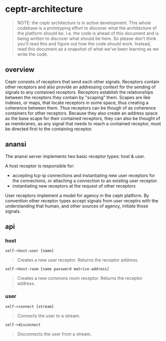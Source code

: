 # ceptr-architecture

> NOTE: the ceptr architecture is in active development.  This whole codebase is a prototyping effort to discover what the architecture of the platform should be.  I.e. the code is ahead of this document and is being written to discover what should be here.  So please don't think you'll read this and figure out how the code should work.  Instead, read this document as a snapshot of what we've been learning as we write the code.

## overview

Ceptr consists of receptors that send each other signals.  Receptors contain other receptors and also provide an addressing context for the sending of signals to any contained receptors.  Receptors establish the relationships between the receptors they contain by "scaping" them.  Scapes are like indexes, or maps, that locate receptors in some space, thus creating a coherence between them.  Thus receptors can be though of as coherence containers for other receptors.  Because they also create an address space as the base scape for their contained receptors, they can also be thought of as membranes, as any signal that needs to reach a contained receptor, must be directed first to the containing receptor.

## anansi

The anansi server implements two basic receptor types: host & user.  

A host receptor is responsible for:
 - accepting tcp-ip connections and instantiating new user receptors for the connections, or attaching a connection to an existing user receptor.
 - instantiating new receptors at the request of other receptors

User receptors implement a model for agency in the ceptr platform.  By convention other receptor types accept signals from user receptrs with the understanding that human, and other sources of agency, initiate those signals.

## api

### host
    self->host-user [name]
> Creates a new user receptor.  Returns the receptor address.

    self->host-room [name password matrice-address]
> Creates a new commons room receptor.  Returns the receptor address.

### user
    self->connect [stream]
> Connects the user to a stream.

    self->disconnect
> Disconnects the user from a stream.


